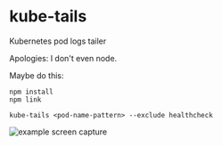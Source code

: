 # kube-tails

Kubernetes pod logs tailer

Apologies: I don't even node. 

Maybe do this:

```
npm install
npm link

kube-tails <pod-name-pattern> --exclude healthcheck
```

![example screen capture](docs/media/screencap.gif)